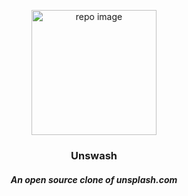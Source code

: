 <p align="center">
  <img src="https://user-images.githubusercontent.com/17708702/93482155-03b85000-f91d-11ea-8be6-22119ad15291.png" alt="repo image" width="200" height="200" />
  <h3 align="center">Unswash</h3>
  <h5 align="center"><i>An open source clone of unsplash.com</i></h5>
</p>
